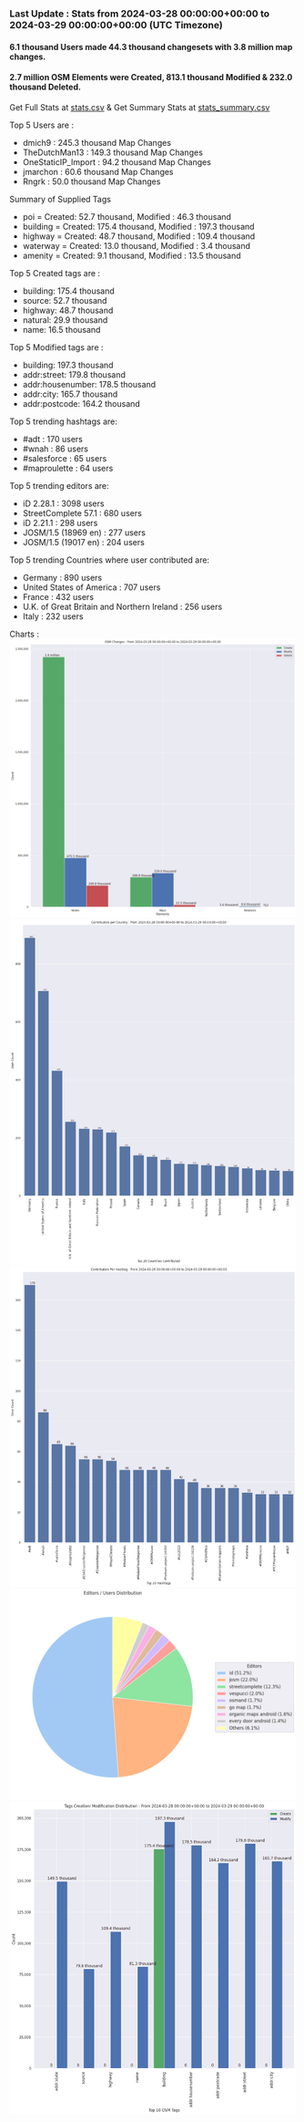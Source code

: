 ### Last Update : Stats from 2024-03-28 00:00:00+00:00 to 2024-03-29 00:00:00+00:00 (UTC Timezone)

#### 6.1 thousand Users made 44.3 thousand changesets with 3.8 million map changes.
#### 2.7 million OSM Elements were Created, 813.1 thousand Modified & 232.0 thousand Deleted.
Get Full Stats at [stats.csv](/stats/Global/Daily/stats.csv)
 & Get Summary Stats at [stats_summary.csv](/stats/Global/Daily/stats_summary.csv)

Top 5 Users are : 
- dmich9 : 245.3 thousand Map Changes
- TheDutchMan13 : 149.3 thousand Map Changes
- OneStaticIP_Import : 94.2 thousand Map Changes
- jmarchon : 60.6 thousand Map Changes
- Rngrk : 50.0 thousand Map Changes

Summary of Supplied Tags
- poi = Created: 52.7 thousand, Modified : 46.3 thousand
- building = Created: 175.4 thousand, Modified : 197.3 thousand
- highway = Created: 48.7 thousand, Modified : 109.4 thousand
- waterway = Created: 13.0 thousand, Modified : 3.4 thousand
- amenity = Created: 9.1 thousand, Modified : 13.5 thousand


Top 5 Created tags are :
- building: 175.4 thousand
- source: 52.7 thousand
- highway: 48.7 thousand
- natural: 29.9 thousand
- name: 16.5 thousand


Top 5 Modified tags are :
- building: 197.3 thousand
- addr:street: 179.8 thousand
- addr:housenumber: 178.5 thousand
- addr:city: 165.7 thousand
- addr:postcode: 164.2 thousand


Top 5 trending hashtags are:
- #adt : 170 users
- #wnah : 86 users
- #salesforce : 65 users
- #maproulette : 64 users


Top 5 trending editors are:
- iD 2.28.1 : 3098 users
- StreetComplete 57.1 : 680 users
- iD 2.21.1 : 298 users
- JOSM/1.5 (18969 en) : 277 users
- JOSM/1.5 (19017 en) : 204 users


Top 5 trending Countries where user contributed are:
- Germany : 890 users
- United States of America : 707 users
- France : 432 users
- U.K. of Great Britain and Northern Ireland : 256 users
- Italy : 232 users


 Charts : 
![Alt text](./stats_osm_changes.png) 
![Alt text](./stats_users_per_country.png) 
![Alt text](./stats_users_per_hashtag.png) 
![Alt text](./stats_editors_pie_chart.png) 
![Alt text](./stats_tags.png) 
